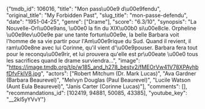 {"tmdb_id": 106016, "title": "Mon pass\u00e9 d\u00e9fendu", "original_title": "My Forbidden Past", "slug_title": "mon-passe-defendu", "date": "1951-04-25", "genre": ["Drame"], "score": "6.3/10", "synopsis": "La Nouvelle-Orl\u00e9ans, \u00e0 la fin du XIX\u00b0 si\u00e8cle. Orpheline \u00e9lev\u00e9e par une tante fortun\u00e9e, la belle Barbara voit l'homme de sa vie partir pour l'Am\u00e9rique du Sud. Quand il revient, il ram\u00e8ne avec lui Corinne, qu'il vient d'\u00e9pouser. Barbara fera tout pour le reconqu\u00e9rir, et lui prouvera qu'elle est pr\u00eate \u00e0 tous les sacrifices quand le drame surviendra...", "image": "https://image.tmdb.org/t/p/w185_and_h278_bestv2/fMEOrVw41V78XPAyhbfDfvFklV8.jpg", "actors": ["Robert Mitchum (Dr. Mark Lucas)", "Ava Gardner (Barbara Beaurevel)", "Melvyn Douglas (Paul Beaurevel)", "Lucile Watson (Aunt Eula Beaurevel)", "Janis Carter (Corinne Lucas)"], "comments": [], "recommandations_id": [102419, 94881, 50085, 43385], "youtube_key": "__2kl5yYVvY"}
